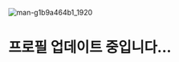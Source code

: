 ![man-g1b9a464b1_1920](https://user-images.githubusercontent.com/71261997/152985235-a1bb9a31-7191-43f9-b035-d5a1de1000d4.jpg)

# 프로필 업데이트 중입니다...





